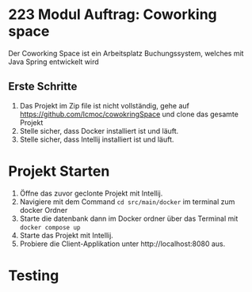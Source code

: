 # 223 Modul Auftrag: Coworking space

Der Coworking Space ist ein Arbeitsplatz Buchungssystem, welches mit Java Spring entwickelt wird

## Erste Schritte

1. Das Projekt im Zip file ist nicht vollständig, gehe auf https://github.com/lcmoc/cowokringSpace und clone das gesamte Projekt
2. Stelle sicher, dass Docker installiert ist und läuft.
3. Stelle sicher, dass Intellij installiert ist und läuft.

# Projekt Starten
1. Öffne das zuvor geclonte Projekt mit Intellij.
2. Navigiere mit dem Command `cd src/main/docker` im terminal zum docker Ordner
3. Starte die datenbank dann im Docker ordner über das Terminal mit `docker compose up`
4. Starte das Projekt mit Intellij.
5. Probiere die Client-Applikation unter http://localhost:8080 aus.

# Testing